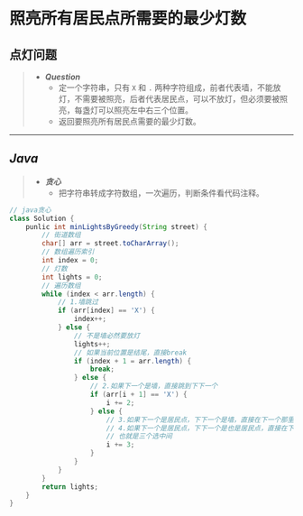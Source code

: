 # 照亮所有居民点所需要的最少灯数

## 点灯问题

> - ***Question***
>   - 定一个字符串，只有 `X` 和 `.` 两种字符组成，前者代表墙，不能放灯，不需要被照亮，后者代表居民点，可以不放灯，但必须要被照亮，每盏灯可以照亮左中右三个位置。
>   - 返回要照亮所有居民点需要的最少灯数。

---

## *Java*

> - ***贪心***
>   - 把字符串转成字符数组，一次遍历，判断条件看代码注释。

```java
// java贪心
class Solution {
    punlic int minLightsByGreedy(String street) {
        // 街道数组
        char[] arr = street.toCharArray();
        // 数组遍历索引
        int index = 0;
        // 灯数
        int lights = 0;
        // 遍历数组
        while (index < arr.length) {
            // 1.墙跳过
            if (arr[index] == 'X') {
                index++;
            } else {
                // 不是墙必然要放灯
                lights++;
                // 如果当前位置是结尾，直接break
                if (index + 1 = arr.length) {
                    break;
                } else {
                    // 2.如果下一个是墙，直接跳到下下一个
                    if (arr[i + 1] == 'X') {
                        i += 2;
                    } else {
                        // 3.如果下一个是居民点，下下一个是墙，直接在下一个那里点灯（随意，为了与第四点做代码整合），跳到下下下一个
                        // 4.如果下一个是居民点，下下一个是也是居民点，直接在下一个那里点灯，跳到下下下一个
                        // 也就是三个选中间
                        i += 3;
                    }
                }
            }
        }
        return lights;
    }
}
```

